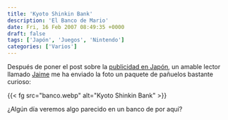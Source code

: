 ```yaml
---
title: 'Kyoto Shinkin Bank'
description: 'El Banco de Mario'
date: Fri, 16 Feb 2007 08:49:35 +0000
draft: false
tags: ['Japón', 'Juegos', 'Nintendo']
categories: ['Varios']
---
```


Después de poner el post sobre la [publicidad en Japón](/publicidad-en-japon/), un amable lector llamado [Jaime](http://jaimito.deviantart.com/) me ha enviado la foto un paquete de pañuelos bastante curioso:

{{< fg src="banco.webp" alt="Kyoto Shinkin Bank" >}}

¿Algún día veremos algo parecido en un banco de por aquí?